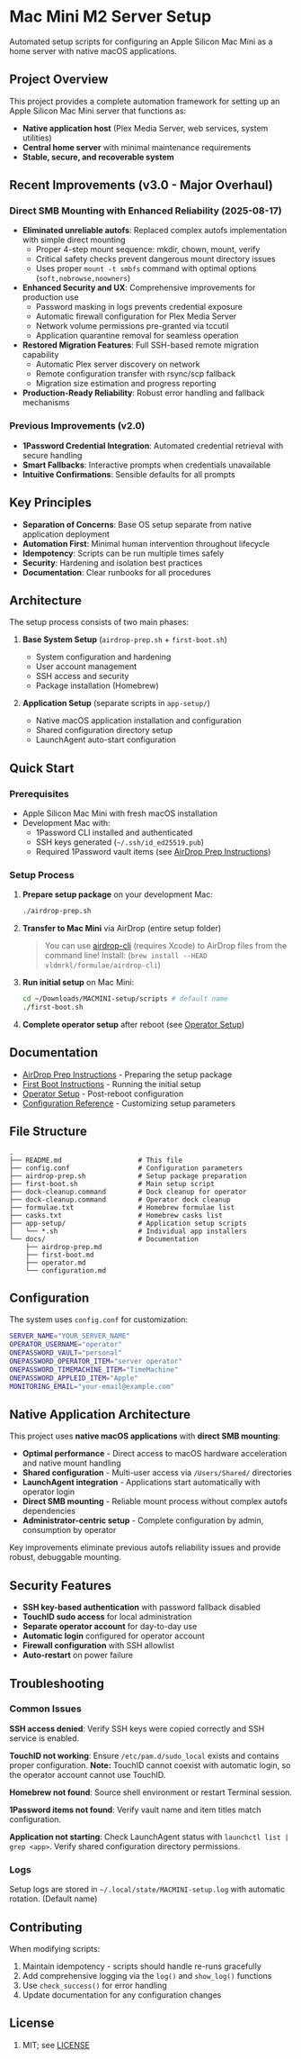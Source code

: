 # Mac Mini M2 Server Setup

Automated setup scripts for configuring an Apple Silicon Mac Mini as a home server with native macOS applications.

## Project Overview

This project provides a complete automation framework for setting up an Apple Silicon Mac Mini server that functions as:

- **Native application host** (Plex Media Server, web services, system utilities)
- **Central home server** with minimal maintenance requirements
- **Stable, secure, and recoverable system**

## Recent Improvements (v3.0 - Major Overhaul)

### Direct SMB Mounting with Enhanced Reliability (2025-08-17)

- **Eliminated unreliable autofs**: Replaced complex autofs implementation with simple direct mounting
  - Proper 4-step mount sequence: mkdir, chown, mount, verify
  - Critical safety checks prevent dangerous mount directory issues
  - Uses proper `mount -t smbfs` command with optimal options (`soft,nobrowse,noowners`)
- **Enhanced Security and UX**: Comprehensive improvements for production use
  - Password masking in logs prevents credential exposure
  - Automatic firewall configuration for Plex Media Server
  - Network volume permissions pre-granted via tccutil
  - Application quarantine removal for seamless operation
- **Restored Migration Features**: Full SSH-based remote migration capability
  - Automatic Plex server discovery on network
  - Remote configuration transfer with rsync/scp fallback
  - Migration size estimation and progress reporting
- **Production-Ready Reliability**: Robust error handling and fallback mechanisms

### Previous Improvements (v2.0)

- **1Password Credential Integration**: Automated credential retrieval with secure handling
- **Smart Fallbacks**: Interactive prompts when credentials unavailable  
- **Intuitive Confirmations**: Sensible defaults for all prompts

## Key Principles

- **Separation of Concerns**: Base OS setup separate from native application deployment
- **Automation First**: Minimal human intervention throughout lifecycle
- **Idempotency**: Scripts can be run multiple times safely
- **Security**: Hardening and isolation best practices
- **Documentation**: Clear runbooks for all procedures

## Architecture

The setup process consists of two main phases:

1. **Base System Setup** (`airdrop-prep.sh` + `first-boot.sh`)

   - System configuration and hardening
   - User account management
   - SSH access and security
   - Package installation (Homebrew)

2. **Application Setup** (separate scripts in `app-setup/`)

   - Native macOS application installation and configuration
   - Shared configuration directory setup
   - LaunchAgent auto-start configuration

## Quick Start

### Prerequisites

- Apple Silicon Mac Mini with fresh macOS installation
- Development Mac with:
  - 1Password CLI installed and authenticated
  - SSH keys generated (`~/.ssh/id_ed25519.pub`)
  - Required 1Password vault items (see [AirDrop Prep Instructions](docs/airdrop-prep.md))

### Setup Process

1. **Prepare setup package** on your development Mac:

   ```bash
   ./airdrop-prep.sh
   ```

2. **Transfer to Mac Mini** via AirDrop (entire setup folder)

   > You can use [airdrop-cli](https://github.com/vldmrkl/airdrop-cli) (requires Xcode) to AirDrop files from the command line!
   > Install: (`brew install --HEAD vldmrkl/formulae/airdrop-cli`)

3. **Run initial setup** on Mac Mini:

   ```bash
   cd ~/Downloads/MACMINI-setup/scripts # default name
   ./first-boot.sh
   ```

4. **Complete operator setup** after reboot (see [Operator Setup](docs/operator.md))

## Documentation

- [AirDrop Prep Instructions](docs/airdrop-prep.md) - Preparing the setup package
- [First Boot Instructions](docs/first-boot.md) - Running the initial setup
- [Operator Setup](docs/operator.md) - Post-reboot configuration
- [Configuration Reference](docs/configuration.md) - Customizing setup parameters

## File Structure

```plaintext
.
├── README.md                   # This file
├── config.conf                 # Configuration parameters
├── airdrop-prep.sh             # Setup package preparation
├── first-boot.sh               # Main setup script
├── dock-cleanup.command        # Dock cleanup for operator
├── dock-cleanup.command        # Operator dock cleanup
├── formulae.txt                # Homebrew formulae list
├── casks.txt                   # Homebrew casks list
├── app-setup/                  # Application setup scripts
│   └── *.sh                    # Individual app installers
└── docs/                       # Documentation
    ├── airdrop-prep.md
    ├── first-boot.md
    ├── operator.md
    └── configuration.md
```

## Configuration

The system uses `config.conf` for customization:

```bash
SERVER_NAME="YOUR_SERVER_NAME"
OPERATOR_USERNAME="operator"
ONEPASSWORD_VAULT="personal"
ONEPASSWORD_OPERATOR_ITEM="server operator"
ONEPASSWORD_TIMEMACHINE_ITEM="TimeMachine"
ONEPASSWORD_APPLEID_ITEM="Apple"
MONITORING_EMAIL="your-email@example.com"
```

## Native Application Architecture

This project uses **native macOS applications** with **direct SMB mounting**:

- **Optimal performance** - Direct access to macOS hardware acceleration and native mount handling
- **Shared configuration** - Multi-user access via `/Users/Shared/` directories
- **LaunchAgent integration** - Applications start automatically with operator login
- **Direct SMB mounting** - Reliable mount process without complex autofs dependencies
- **Administrator-centric setup** - Complete configuration by admin, consumption by operator

Key improvements eliminate previous autofs reliability issues and provide robust, debuggable mounting.

## Security Features

- **SSH key-based authentication** with password fallback disabled
- **TouchID sudo access** for local administration
- **Separate operator account** for day-to-day use
- **Automatic login** configured for operator account
- **Firewall configuration** with SSH allowlist
- **Auto-restart** on power failure

## Troubleshooting

### Common Issues

**SSH access denied**: Verify SSH keys were copied correctly and SSH service is enabled.

**TouchID not working**: Ensure `/etc/pam.d/sudo_local` exists and contains proper configuration. **Note:** TouchID cannot coexist with automatic login, so the operator account cannot use TouchID.

**Homebrew not found**: Source shell environment or restart Terminal session.

**1Password items not found**: Verify vault name and item titles match configuration.

**Application not starting**: Check LaunchAgent status with `launchctl list | grep <app>`. Verify shared configuration directory permissions.

### Logs

Setup logs are stored in `~/.local/state/MACMINI-setup.log` with automatic rotation. (Default name)

## Contributing

When modifying scripts:

1. Maintain idempotency - scripts should handle re-runs gracefully
2. Add comprehensive logging via the `log()` and `show_log()` functions
3. Use `check_success()` for error handling
4. Update documentation for any configuration changes

## License

1. MIT; see [LICENSE](license.md)
